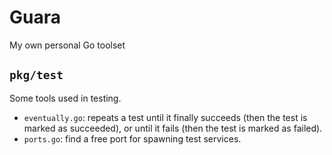 # Guara

My own personal Go toolset

## `pkg/test`

Some tools used in testing.

* `eventually.go`: repeats a test until it finally succeeds (then the test is marked as succeeded),
  or until it fails (then the test is marked as failed).
* `ports.go`: find a free port for spawning test services.